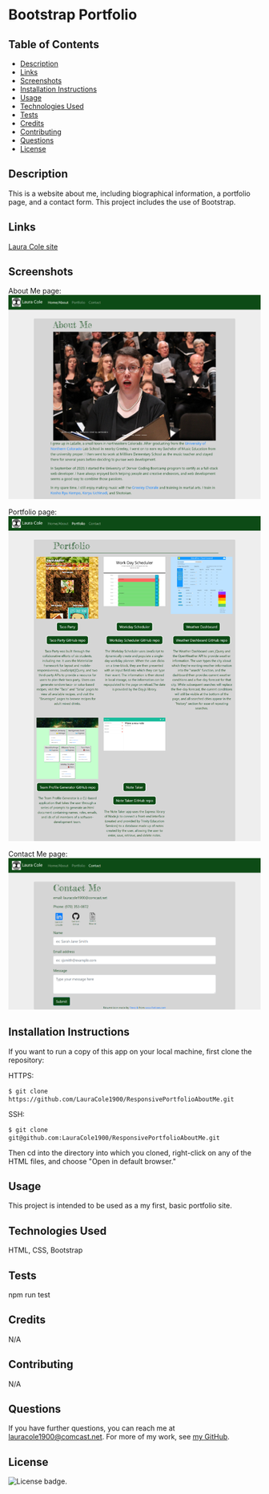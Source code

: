 # Bootstrap Portfolio

## Table of Contents

* [Description](#description)
* [Links](#links)
* [Screenshots](#screenshots)
* [Installation Instructions](#installation-instructions)
* [Usage](#usage)
* [Technologies Used](#technologies-used)
* [Tests](#tests)
* [Credits](#credits)
* [Contributing](#contributing)
* [Questions](#questions)
* [License](#license)

## Description

This is a website about me, including biographical information, a portfolio page, and a contact form. This project includes the use of Bootstrap.

## Links

[Laura Cole site](https://lauracole1900.github.io/ResponsivePortfolioAboutMe/)

## Screenshots

About Me page:
![AboutMe screencap](./assets/about-me-page-screencap.png)

Portfolio page:
![Portfolio screencap](./assets/portfolio-page-screencap.png)

Contact Me page:
![Contact screencap](./assets/contact-page-screencap.png)

## Installation Instructions

If you want to run a copy of this app on your local machine, first clone the repository:

HTTPS:
```
$ git clone https://github.com/LauraCole1900/ResponsivePortfolioAboutMe.git
```

SSH:
```
$ git clone git@github.com:LauraCole1900/ResponsivePortfolioAboutMe.git
```

Then cd into the directory into which you cloned, right-click on any of the HTML files, and choose "Open in default browser."

## Usage

This project is intended to be used as a my first, basic portfolio site.

## Technologies Used

HTML, CSS, Bootstrap

## Tests

npm run test

## Credits

N/A

## Contributing

N/A

## Questions

If you have further questions, you can reach me at lauracole1900@comcast.net. For more of my work, see [my GitHub](https://github.com/LauraCole1900).

## License

![License badge](https://img.shields.io/badge/license-MIT-brightgreen).